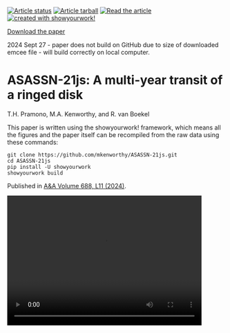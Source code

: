 <a href="https://github.com/mkenworthy/ASASSN-21js/actions/workflows/build.yml"><img src="https://github.com/mkenworthy/ASASSN-21js/actions/workflows/build.yml/badge.svg?branch=main" alt="Article status"/></a>
<a href="https://github.com/mkenworthy/ASASSN-21js/raw/main-pdf/arxiv.tar.gz"><img src="https://img.shields.io/badge/article-tarball-blue.svg?style=flat" alt="Article tarball"/></a>
<a href="https://github.com/mkenworthy/ASASSN-21js/raw/main-pdf/ms.pdf"><img src="https://img.shields.io/badge/article-pdf-blue.svg?style=flat" alt="Read the article"/></a>
<a href="https://github.com/showyourwork/showyourwork"><img src="https://img.shields.io/badge/created%20with-showyourwork!-ff0000" alt="created with showyourwork!"></a>

<a href="https://github.com/mkenworthy/ASASSN-21js/blob/main/ms.pdf">Download the paper</a>

2024 Sept 27 - paper does not build on GitHub due to size of downloaded emcee file - will build correctly on local computer.

# ASASSN-21js: A multi-year transit of a ringed disk

T.H. Pramono, M.A. Kenworthy, and R. van Boekel

This paper is written using the showyourwork! framework, which means all
the figures and the paper itself can be recompiled from the raw data
using these commands:

    git clone https://github.com/mkenworthy/ASASSN-21js.git
    cd ASASSN-21js
    pip install -U showyourwork
    showyourwork build

Published in <a href="https://www.aanda.org/articles/aa/full_html/2024/08/aa50288-24/aa50288-24.html">A&A
Volume 688, L11 (2024)</a>.

<!-- <video width="450" height="300"
src="https://github.com/mkenworthy/ASASSN-21js/blob/main/ASASSN-21js.mp4"></video>
-->

<video width="450" height="300" src="https://github.com/user-attachments/assets/f8ca12ea-9880-4431-a6a5-75084e322e11"></video>

